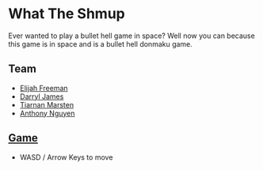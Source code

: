 # What The Shmup
Ever wanted to play a bullet hell game in space? Well now you can because this game is in space and is a bullet hell donmaku game.

## Team
- [Elijah Freeman](https://github.com/elijahff)
- [Darryl James](https://github.com/dlbjames)
- [Tiarnan Marsten](https://github.com/tkmarsten)
- [Anthony Nguyen](https://github.com/amn34)

## [Game](https://amn34.github.io/491-Bullet-Hell/)
- WASD / Arrow Keys to move
